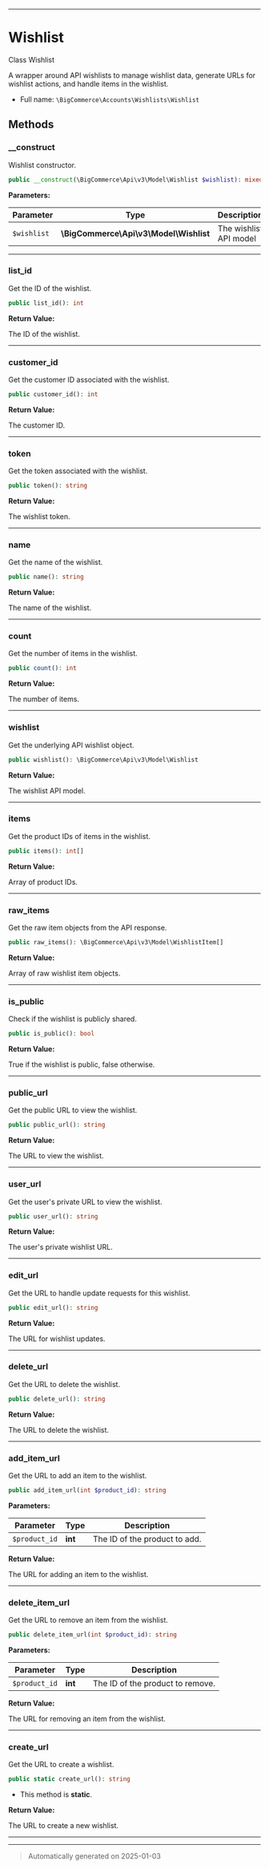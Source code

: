 ***

# Wishlist

Class Wishlist

A wrapper around API wishlists to manage wishlist data, generate URLs for wishlist actions,
and handle items in the wishlist.

* Full name: `\BigCommerce\Accounts\Wishlists\Wishlist`




## Methods


### __construct

Wishlist constructor.

```php
public __construct(\BigCommerce\Api\v3\Model\Wishlist $wishlist): mixed
```








**Parameters:**

| Parameter | Type | Description |
|-----------|------|-------------|
| `$wishlist` | **\BigCommerce\Api\v3\Model\Wishlist** | The wishlist API model |





***

### list_id

Get the ID of the wishlist.

```php
public list_id(): int
```









**Return Value:**

The ID of the wishlist.




***

### customer_id

Get the customer ID associated with the wishlist.

```php
public customer_id(): int
```









**Return Value:**

The customer ID.




***

### token

Get the token associated with the wishlist.

```php
public token(): string
```









**Return Value:**

The wishlist token.




***

### name

Get the name of the wishlist.

```php
public name(): string
```









**Return Value:**

The name of the wishlist.




***

### count

Get the number of items in the wishlist.

```php
public count(): int
```









**Return Value:**

The number of items.




***

### wishlist

Get the underlying API wishlist object.

```php
public wishlist(): \BigCommerce\Api\v3\Model\Wishlist
```









**Return Value:**

The wishlist API model.




***

### items

Get the product IDs of items in the wishlist.

```php
public items(): int[]
```









**Return Value:**

Array of product IDs.




***

### raw_items

Get the raw item objects from the API response.

```php
public raw_items(): \BigCommerce\Api\v3\Model\WishlistItem[]
```









**Return Value:**

Array of raw wishlist item objects.




***

### is_public

Check if the wishlist is publicly shared.

```php
public is_public(): bool
```









**Return Value:**

True if the wishlist is public, false otherwise.




***

### public_url

Get the public URL to view the wishlist.

```php
public public_url(): string
```









**Return Value:**

The URL to view the wishlist.




***

### user_url

Get the user's private URL to view the wishlist.

```php
public user_url(): string
```









**Return Value:**

The user's private wishlist URL.




***

### edit_url

Get the URL to handle update requests for this wishlist.

```php
public edit_url(): string
```









**Return Value:**

The URL for wishlist updates.




***

### delete_url

Get the URL to delete the wishlist.

```php
public delete_url(): string
```









**Return Value:**

The URL to delete the wishlist.




***

### add_item_url

Get the URL to add an item to the wishlist.

```php
public add_item_url(int $product_id): string
```








**Parameters:**

| Parameter | Type | Description |
|-----------|------|-------------|
| `$product_id` | **int** | The ID of the product to add. |


**Return Value:**

The URL for adding an item to the wishlist.




***

### delete_item_url

Get the URL to remove an item from the wishlist.

```php
public delete_item_url(int $product_id): string
```








**Parameters:**

| Parameter | Type | Description |
|-----------|------|-------------|
| `$product_id` | **int** | The ID of the product to remove. |


**Return Value:**

The URL for removing an item from the wishlist.




***

### create_url

Get the URL to create a wishlist.

```php
public static create_url(): string
```



* This method is **static**.





**Return Value:**

The URL to create a new wishlist.




***


***
> Automatically generated on 2025-01-03
